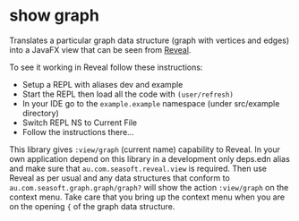# show graph
Translates a particular graph data structure (graph with vertices and edges) into a JavaFX view that can
be seen from [Reveal](https://vlaaad.github.io/reveal/).

To see it working in Reveal follow these instructions:
- Setup a REPL with aliases dev and example
- Start the REPL then load all the code with `(user/refresh)`
- In your IDE go to the `example.example` namespace (under src/example directory)
- Switch REPL NS to Current File
- Follow the instructions there...

This library gives `:view/graph` (current name) capability to Reveal. In your own application depend on this library 
in a development only deps.edn alias and make sure that `au.com.seasoft.reveal.view` is required. Then use Reveal 
as per usual and any data structures that conform to `au.com.seasoft.graph.graph/graph?` will show the action 
`:view/graph` on the context menu. Take care that you bring up the context menu when you are on the opening `{` 
of the graph data structure.  